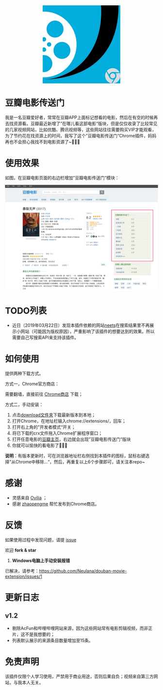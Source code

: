 <p align="center"><img src="./imgs/douban.jpg" alt=""></p>

# 豆瓣电影传送门

我是一名豆瓣爱好者，常常在豆瓣APP上面标记想看的电影，然后在有空的时候再去找资源看。豆瓣最近新增了”在哪儿看这部电影“版块，但是仅仅收录了比较常见的几家视频网站，比如优酷、腾讯视频等，这些网站往往需要购买VIP才能观看，为了节约花在找资源上的时间，我写了这个”豆瓣电影传送门“Chrome插件，妈妈再也不会担心我找不到电影资源了~🍻🍻🍻

# 使用效果

如图，在豆瓣电影页面的右边栏增加”豆瓣电影传送门“模块：

![demo](./imgs/demo.jpg)

# TODO列表
- 近日（2019年03月22日）发现本插件依赖的网站[neets](https://neets.cc/)在搜索结果里不再展示小网站（可能因为版权原因），严重影响了该插件的想要达到的效果。所以需要自己写搜索API来支持该插件。

# 如何使用

提供两种下载方式。

方式一，Chrome官方商店：

需要翻墙，直接前往 [Chrome商店](https://chrome.google.com/webstore/detail/豆瓣电影传送门/pkidecliagangmpphpelecaoogfbnihi ) 下载；

方式二，手动安装：

1. 点击[download文件夹](https://github.com/Neulana/douban-movie-extension/tree/master/download)下载最新版本到本地；
2. 打开Chrome，在地址栏输入chrome://extensions/，回车；
3. 打开右上角的”开发者模式“开关；
4. 将已下载的crx文件拖入Chrome扩展程序窗口；
5. 打开任意电影的[豆瓣主页](https://movie.douban.com/subject/26647117/)，右边就会出现”豆瓣电影传送门“版块
6. 你就可以愉快的看电影了🎉🎉🎉

**说明**：有版本更新时，可在浏览器地址栏右侧找到本插件的图标，鼠标右键选择”从Chrome中移除...“，然后，再重复以上6个步骤即可，请关注本repo~

# 感谢

- 灵感来自 [Ovilia](https://github.com/Ovilia/readfree-chrome-extension) ；
- 感谢 [zhaopengme](https://github.com/zhaopengme) 帮忙发布到Chrome商店。


# 反馈

如果使用过程中发现问题，请提 [issue](https://github.com/Neulana/douban-movie-extension/issues) 

欢迎 **fork & star** 

1. **Windows电脑上手动安装报错** 

已解决，请参考：https://github.com/Neulana/douban-movie-extension/issues/1

# 更新日志

## v1.2

- 剔除AcFun和哔哩哔哩网站来源，因为这些网站常有电影剪辑视频，而非正片，这不是我想要的；
- 列表默认展示的来源条目数量增加至15条。

# 免责声明
该插件仅限个人学习使用，严禁用于商业用途，否则后果自负；视频来自第三方网站，与我本人无关。
